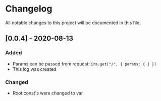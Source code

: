 # Changelog
All notable changes to this project will be documented in this file.

## [0.0.4] - 2020-08-13
### Added
- Params can be passed from request: `ira.get("/", { params: { } })`
- This log was created

### Changed
- Root const's were changed to var

